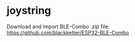 # joystring
Download and import BLE-Combo .zip file: https://github.com/blackketter/ESP32-BLE-Combo
